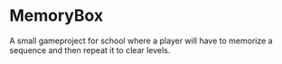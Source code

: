 # MemoryBox
A small gameproject for school where a player will have to memorize a sequence and then repeat it to clear levels.
